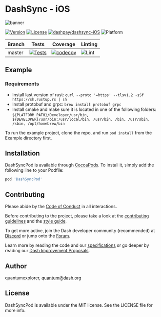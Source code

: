 # DashSync - iOS

![banner](Docs/github-dashsync-image.jpg)

[![Version](https://img.shields.io/cocoapods/v/DashSyncPod.svg?style=flat)](http://cocoapods.org/pods/DashSyncPod)
[![License](https://img.shields.io/github/license/dashpay/dashsync-iOS)](https://github.com/dashpay/dashsync-iOS/blob/master/LICENSE)
[![dashpay/dashsync-iOS](https://tokei.rs/b1/github/dashpay/dashsync-iOS?category=lines)](https://github.com/dashpay/dashsync-iOS)
![Platform](https://img.shields.io/badge/platform-iOS-lightgrey)

| Branch | Tests                                                                                      | Coverage                                                                                                                             | Linting                                                                    |
|--------|--------------------------------------------------------------------------------------------|--------------------------------------------------------------------------------------------------------------------------------------|----------------------------------------------------------------------------|
| master | [![Tests](https://github.com/dashpay/dashsync-iOS/workflows/Tests/badge.svg?branch=master)](https://github.com/dashpay/dashsync-iOS/actions) | [![codecov](https://codecov.io/gh/dashevo/dashsync-iOS/branch/master/graph/badge.svg)](https://codecov.io/gh/dashevo/dashsync-iOS) | ![Lint](https://github.com/dashpay/dashsync-iOS/workflows/Lint/badge.svg) |

## Example

### Requirements

- Install last version of rust:
`curl --proto '=https' --tlsv1.2 -sSf https://sh.rustup.rs | sh`
- Install protobuf and grpc:
`brew install protobuf grpc`
- Install cmake and make sure it is located in one of the following folders: `${PLATFORM_PATH}/Developer/usr/bin, ${DEVELOPER}/usr/bin:/usr/local/bin, /usr/bin, /bin, /usr/sbin, /sbin, /opt/homebrew/bin`

To run the example project, clone the repo, and run `pod install` from the Example directory first.

## Installation

DashSyncPod is available through [CocoaPods](http://cocoapods.org). To install
it, simply add the following line to your Podfile:

```ruby
pod 'DashSyncPod'
```

## Contributing

Please abide by the [Code of Conduct](CODE_OF_CONDUCT.md) in all interactions.

Before contributing to the project, please take a look at the [contributing guidelines](CONTRIBUTING.md)
and the [style guide](STYLE_GUIDE.md).

To get more active, join the Dash developer community (recommended) at [Discord](https://discord.com/channels/484546513507188745/614505310593351735) or jump onto the [Forum](https://www.dash.org/forum/).

Learn more by reading the code and our [specifications](https://dashcore.readme.io/docs) or go deeper by reading our [Dash Improvement Proposals](https://github.com/dashpay/dips).

## Author

quantumexplorer, quantum@dash.org

## License

DashSyncPod is available under the MIT license. See the LICENSE file for more info.
